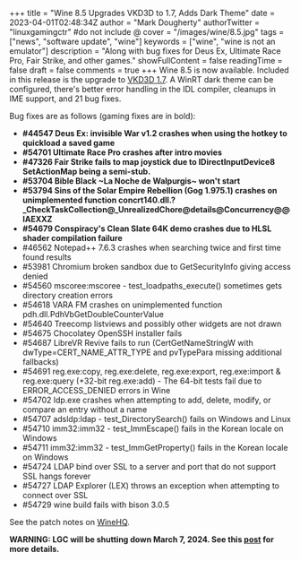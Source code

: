 +++
title = "Wine 8.5 Upgrades VKD3D to 1.7, Adds Dark Theme"
date = 2023-04-01T02:48:34Z
author = "Mark Dougherty"
authorTwitter = "linuxgamingctr" #do not include @
cover = "/images/wine/8.5.jpg"
tags = ["news", "software update", "wine"]
keywords = ["wine", "wine is not an emulator"]
description = "Along with bug fixes for Deus Ex, Ultimate Race Pro, Fair Strike, and other games."
showFullContent = false
readingTime = false
draft = false
comments = true
+++
Wine 8.5 is now available. Included in this release is the upgrade to [VKD3D 1.7](https://www.phoronix.com/news/Wine-VKD3D-1.7). A WinRT dark theme can be configured, there's better error handling in the IDL compiler, cleanups in IME support, and 21 bug fixes.

Bug fixes are as follows (gaming fixes are in bold):
 - **#44547  Deus Ex: invisible War v1.2 crashes when using the hotkey to quickload a saved game**
 - **#54701  Ultimate Race Pro crashes after intro movies**
 - **#47326  Fair Strike fails to map joystick due to IDirectInputDevice8 SetActionMap being a semi-stub.**
 - **#53704  Bible Black ~La Noche de Walpurgis~ won't start**
 - **#53794  Sins of the Solar Empire Rebellion (Gog 1.975.1) crashes on unimplemented function concrt140.dll.?_CheckTaskCollection@_UnrealizedChore@details@Concurrency@@IAEXXZ**
 - **#54679  Conspiracy's Clean Slate 64K demo crashes due to HLSL shader compilation failure**
 - #46562  Notepad++ 7.6.3 crashes when searching twice and first time found results
 - #53981  Chromium broken sandbox due to GetSecurityInfo giving access denied
 - #54560  mscoree:mscoree - test_loadpaths_execute() sometimes gets directory creation errors
 - #54618  VARA FM crashes on unimplemented function pdh.dll.PdhVbGetDoubleCounterValue
 - #54640  Treecomp listviews and possibly other widgets are not drawn
 - #54675  Chocolatey OpenSSH installer fails
 - #54687  LibreVR Revive fails to run (CertGetNameStringW with dwType=CERT_NAME_ATTR_TYPE and pvTypePara missing additional fallbacks)
 - #54691  reg.exe:copy, reg.exe:delete, reg.exe:export, reg.exe:import & reg.exe:query (+32-bit reg.exe:add) - The 64-bit tests fail due to ERROR_ACCESS_DENIED errors in Wine
 - #54702  ldp.exe crashes when attempting to add, delete, modify, or compare an entry without a name
 - #54707  adsldp:ldap - test_DirectorySearch() fails on Windows and Linux
 - #54710  imm32:imm32 - test_ImmEscape() fails in the Korean locale on Windows
 - #54711  imm32:imm32 - test_ImmGetProperty() fails in the Korean locale on Windows
 - #54724  LDAP bind over SSL to a server and port that do not support SSL hangs forever
 - #54727  LDAP Explorer (LEX) throws an exception when attempting to connect over SSL
 - #54729  wine build fails with bison 3.0.5

See the patch notes on [WineHQ](https://www.winehq.org/announce/8.5).

**WARNING: LGC will be shutting down March 7, 2024. See this [post](https://linuxgamingcentral.com/posts/the-end-of-lgc/) for more details.**
